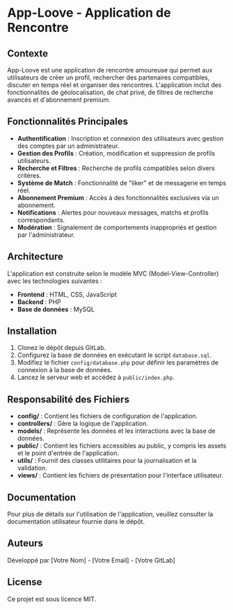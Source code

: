 # App-Loove - Application de Rencontre

## Contexte
App-Loove est une application de rencontre amoureuse qui permet aux utilisateurs de créer un profil, rechercher des partenaires compatibles, discuter en temps réel et organiser des rencontres. L'application inclut des fonctionnalités de géolocalisation, de chat privé, de filtres de recherche avancés et d'abonnement premium.

## Fonctionnalités Principales
- **Authentification** : Inscription et connexion des utilisateurs avec gestion des comptes par un administrateur.
- **Gestion des Profils** : Création, modification et suppression de profils utilisateurs.
- **Recherche et Filtres** : Recherche de profils compatibles selon divers critères.
- **Système de Match** : Fonctionnalité de "liker" et de messagerie en temps réel.
- **Abonnement Premium** : Accès à des fonctionnalités exclusives via un abonnement.
- **Notifications** : Alertes pour nouveaux messages, matchs et profils correspondants.
- **Modération** : Signalement de comportements inappropriés et gestion par l'administrateur.

## Architecture
L'application est construite selon le modèle MVC (Model-View-Controller) avec les technologies suivantes :
- **Frontend** : HTML, CSS, JavaScript
- **Backend** : PHP
- **Base de données** : MySQL

## Installation
1. Clonez le dépôt depuis GitLab.
2. Configurez la base de données en exécutant le script `database.sql`.
3. Modifiez le fichier `config/database.php` pour définir les paramètres de connexion à la base de données.
4. Lancez le serveur web et accédez à `public/index.php`.

## Responsabilité des Fichiers
- **config/** : Contient les fichiers de configuration de l'application.
- **controllers/** : Gère la logique de l'application.
- **models/** : Représente les données et les interactions avec la base de données.
- **public/** : Contient les fichiers accessibles au public, y compris les assets et le point d'entrée de l'application.
- **utils/** : Fournit des classes utilitaires pour la journalisation et la validation.
- **views/** : Contient les fichiers de présentation pour l'interface utilisateur.

## Documentation
Pour plus de détails sur l'utilisation de l'application, veuillez consulter la documentation utilisateur fournie dans le dépôt.

## Auteurs
Développé par [Votre Nom] - [Votre Email] - [Votre GitLab] 

## License
Ce projet est sous licence MIT.